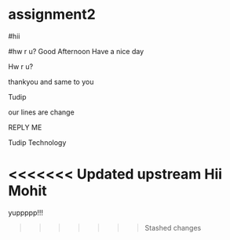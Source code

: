 # assignment2
#hii

#hw r u?
Good Afternoon
Have a nice day

Hw r u?

thankyou and same to you	

Tudip

our lines are change

REPLY ME

Tudip Technology

<<<<<<< Updated upstream
Hii Mohit
=======
yuppppp!!!
>>>>>>> Stashed changes



